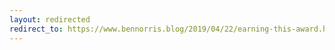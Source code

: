 ```yaml
---
layout: redirected
redirect_to: https://www.bennorris.blog/2019/04/22/earning-this-award.html
---
```

